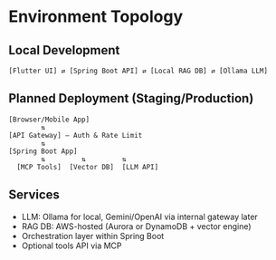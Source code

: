 # Environment Topology

## Local Development

```
[Flutter UI] ⇄ [Spring Boot API] ⇄ [Local RAG DB] ⇄ [Ollama LLM]
```

## Planned Deployment (Staging/Production)

```
[Browser/Mobile App]
        ⇅
[API Gateway] — Auth & Rate Limit
        ⇅
[Spring Boot App]
        ⇅         ⇅         ⇅
  [MCP Tools]  [Vector DB]  [LLM API]
```

## Services

- LLM: Ollama for local, Gemini/OpenAI via internal gateway later
- RAG DB: AWS-hosted (Aurora or DynamoDB + vector engine)
- Orchestration layer within Spring Boot
- Optional tools API via MCP

